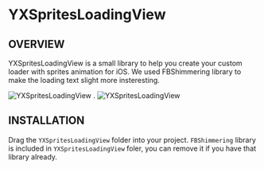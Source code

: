 YXSpritesLoadingView
====================

## OVERVIEW
YXSpritesLoadingView is a small library to help you create your custom loader with sprites animation for iOS. We used FBShimmering library to make the loading text slight more insteresting.

![YXSpritesLoadingView](http://yin-xu.com/blog/wp-content/uploads/2014/05/YXSpritesLoadingView_1-e1400096078724.png)
.
![YXSpritesLoadingView](http://yin-xu.com/blog/wp-content/uploads/2014/05/YXSpritesLoadingView_2-e1400096058717.png)


## INSTALLATION
Drag the `YXSpritesLoadingView` folder into your project. `FBShimmering` library is included in `YXSpritesLoadingView` foler, you can remove it if you have that library already.


